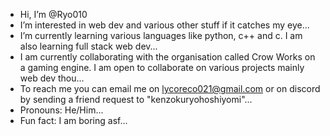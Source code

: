 - Hi, I’m @Ryo010
- I’m interested in web dev and various other stuff if it catches my eye...
- I’m currently learning various languages like python, c++ and c. I am also learning full stack web dev...
- I am currently collaborating with the organisation called Crow Works on a gaming engine. I am open to collaborate on various projects mainly web dev thou...
- To reach me you can email me on lycoreco021@gmail.com or on discord by sending a friend request to "kenzokuryohoshiyomi"...
- Pronouns: He/Him...
- Fun fact: I am boring asf...

<!---
Ryo010/Ryo010 is a ✨ special ✨ repository because its `README.md` (this file) appears on your GitHub profile.
You can click the Preview link to take a look at your changes.
--->
